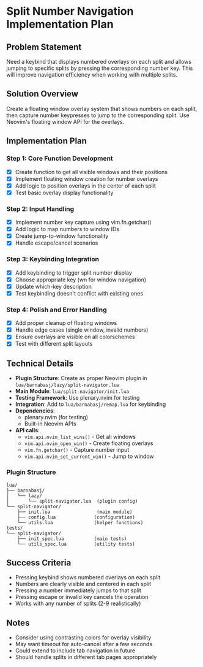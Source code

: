# Split Number Navigation Implementation Plan

## Problem Statement
Need a keybind that displays numbered overlays on each split and allows jumping to specific splits by pressing the corresponding number key. This will improve navigation efficiency when working with multiple splits.

## Solution Overview
Create a floating window overlay system that shows numbers on each split, then capture number keypresses to jump to the corresponding split. Use Neovim's floating window API for the overlays.

## Implementation Plan

### Step 1: Core Function Development
- [x] Create function to get all visible windows and their positions
- [x] Implement floating window creation for number overlays
- [x] Add logic to position overlays in the center of each split
- [x] Test basic overlay display functionality

### Step 2: Input Handling
- [x] Implement number key capture using vim.fn.getchar()
- [x] Add logic to map numbers to window IDs
- [x] Create jump-to-window functionality
- [x] Handle escape/cancel scenarios

### Step 3: Keybinding Integration
- [x] Add keybinding to trigger split number display
- [x] Choose appropriate key (<leader>wn for window navigation)
- [x] Update which-key description
- [x] Test keybinding doesn't conflict with existing ones

### Step 4: Polish and Error Handling
- [x] Add proper cleanup of floating windows
- [x] Handle edge cases (single window, invalid numbers)
- [x] Ensure overlays are visible on all colorschemes
- [x] Test with different split layouts

## Technical Details
- **Plugin Structure**: Create as proper Neovim plugin in `lua/barnabasj/lazy/split-navigator.lua`
- **Main Module**: `lua/split-navigator/init.lua`
- **Testing Framework**: Use plenary.nvim for testing
- **Integration**: Add to `lua/barnabasj/remap.lua` for keybinding
- **Dependencies**: 
  - plenary.nvim (for testing)
  - Built-in Neovim APIs
- **API calls**:
  - `vim.api.nvim_list_wins()` - Get all windows
  - `vim.api.nvim_open_win()` - Create floating overlays
  - `vim.fn.getchar()` - Capture number input
  - `vim.api.nvim_set_current_win()` - Jump to window

### Plugin Structure
```
lua/
├── barnabasj/
│   └── lazy/
│       └── split-navigator.lua  (plugin config)
└── split-navigator/
    ├── init.lua                 (main module)
    ├── config.lua              (configuration)
    └── utils.lua               (helper functions)
tests/
└── split-navigator/
    ├── init_spec.lua           (main tests)
    └── utils_spec.lua          (utility tests)
```

## Success Criteria
- Pressing keybind shows numbered overlays on each split
- Numbers are clearly visible and centered in each split
- Pressing a number immediately jumps to that split
- Pressing escape or invalid key cancels the operation
- Works with any number of splits (2-9 realistically)

## Notes
- Consider using contrasting colors for overlay visibility
- May want timeout for auto-cancel after a few seconds
- Could extend to include tab navigation in future
- Should handle splits in different tab pages appropriately